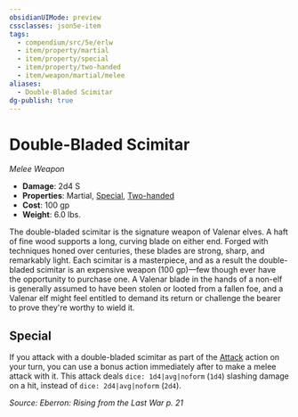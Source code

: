 ```yaml
---
obsidianUIMode: preview
cssclasses: json5e-item
tags:
  - compendium/src/5e/erlw
  - item/property/martial
  - item/property/special
  - item/property/two-handed
  - item/weapon/martial/melee
aliases:
  - Double-Bladed Scimitar
dg-publish: true
---
```

# Double-Bladed Scimitar
*Melee Weapon*  

- **Damage**: 2d4 S
- **Properties**: Martial, [Special](/3-Mechanics/CLI/rules/item-properties.md#Special), [Two-handed](/3-Mechanics/CLI/rules/item-properties.md#Two-handed)
- **Cost**: 100 gp
- **Weight**: 6.0 lbs.

The double-bladed scimitar is the signature weapon of Valenar elves. A haft of fine wood supports a long, curving blade on either end. Forged with techniques honed over centuries, these blades are strong, sharp, and remarkably light. Each scimitar is a masterpiece, and as a result the double-bladed scimitar is an expensive weapon (100 gp)—few though ever have the opportunity to purchase one. A Valenar blade in the hands of a non-elf is generally assumed to have been stolen or looted from a fallen foe, and a Valenar elf might feel entitled to demand its return or challenge the bearer to prove they're worthy to wield it.

## Special

If you attack with a double-bladed scimitar as part of the [Attack](/3-Mechanics/CLI/rules/actions.md#Attack) action on your turn, you can use a bonus action immediately after to make a melee attack with it. This attack deals `dice: 1d4|avg|noform` (`1d4`) slashing damage on a hit, instead of `dice: 2d4|avg|noform` (`2d4`).

*Source: Eberron: Rising from the Last War p. 21*